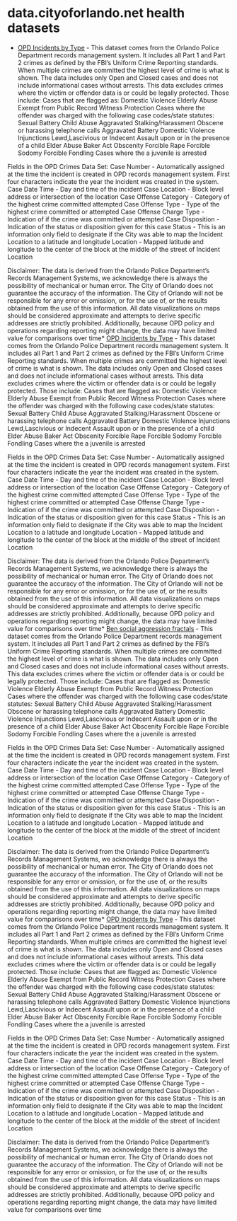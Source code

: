 # data.cityoforlando.net health datasets
* [OPD Incidents by Type](https://data.cityoforlando.net/d/hxc9-vyfy) - This dataset comes from the Orlando Police Department records management system. It includes all Part 1 and Part 2 crimes as defined by the FBI’s Uniform Crime Reporting standards. When multiple crimes are committed the highest level of crime is what is shown. The data includes only Open and Closed cases and does not include informational cases without arrests. This data excludes crimes where the victim or offender data is or could be legally protected. Those include:
Cases that are flagged as:
Domestic Violence
Elderly Abuse
Exempt from Public Record
Witness Protection
Cases where the offender was charged with the following case codes/state statutes:
Sexual Battery
Child Abuse
Aggravated Stalking/Harassment
Obscene or harassing telephone calls
Aggravated Battery
Domestic Violence Injunctions
Lewd,Lascivious or Indecent Assault upon or in the presence of a child
Elder Abuse
Baker Act
Obscenity
Forcible Rape
Forcible Sodomy
Forcible Fondling
Cases where the a juvenile is arrested 

Fields in the OPD Crimes Data Set:
Case Number - Automatically assigned at the time the incident is created in OPD records management system. First four characters indicate the year the incident was created in the system.
Case Date Time - Day and time of the incident
Case Location - Block level address or intersection of the location
Case Offense Category - Category of the highest crime committed attempted
Case Offense Type - Type of the highest crime committed or attempted
Case Offense Charge Type - Indication of if the crime was committed or attempted
Case Disposition - Indication of the status or disposition given for this case
Status - This is an information only field to designate if the City was able to map the Incident Location to a latitude and longitude
Location - Mapped latitude and longitude to the center of the block at the middle of the street of Incident Location


Disclaimer: The data is derived from the Orlando Police Department’s Records Management Systems, we acknowledge there is always the possibility of mechanical or human error. The City of Orlando does not guarantee the accuracy of the information. The City of Orlando will not be responsible for any error or omission, or for the use of, or the results obtained from the use of this information. All data visualizations on maps should be considered approximate and attempts to derive specific addresses are strictly prohibited.  Additionally, because OPD policy and operations regarding reporting might change, the data may have limited value for comparisons over time* [OPD Incidents by Type](https://data.cityoforlando.net/d/neam-tk22) - This dataset comes from the Orlando Police Department records management system. It includes all Part 1 and Part 2 crimes as defined by the FBI’s Uniform Crime Reporting standards. When multiple crimes are committed the highest level of crime is what is shown. The data includes only Open and Closed cases and does not include informational cases without arrests. This data excludes crimes where the victim or offender data is or could be legally protected. Those include:
Cases that are flagged as:
Domestic Violence
Elderly Abuse
Exempt from Public Record
Witness Protection
Cases where the offender was charged with the following case codes/state statutes:
Sexual Battery
Child Abuse
Aggravated Stalking/Harassment
Obscene or harassing telephone calls
Aggravated Battery
Domestic Violence Injunctions
Lewd,Lascivious or Indecent Assault upon or in the presence of a child
Elder Abuse
Baker Act
Obscenity
Forcible Rape
Forcible Sodomy
Forcible Fondling
Cases where the a juvenile is arrested 

Fields in the OPD Crimes Data Set:
Case Number - Automatically assigned at the time the incident is created in OPD records management system. First four characters indicate the year the incident was created in the system.
Case Date Time - Day and time of the incident
Case Location - Block level address or intersection of the location
Case Offense Category - Category of the highest crime committed attempted
Case Offense Type - Type of the highest crime committed or attempted
Case Offense Charge Type - Indication of if the crime was committed or attempted
Case Disposition - Indication of the status or disposition given for this case
Status - This is an information only field to designate if the City was able to map the Incident Location to a latitude and longitude
Location - Mapped latitude and longitude to the center of the block at the middle of the street of Incident Location


Disclaimer: The data is derived from the Orlando Police Department’s Records Management Systems, we acknowledge there is always the possibility of mechanical or human error. The City of Orlando does not guarantee the accuracy of the information. The City of Orlando will not be responsible for any error or omission, or for the use of, or the results obtained from the use of this information. All data visualizations on maps should be considered approximate and attempts to derive specific addresses are strictly prohibited.  Additionally, because OPD policy and operations regarding reporting might change, the data may have limited value for comparisons over time* [Ben social aggression fractals](https://data.cityoforlando.net/d/xpi4-c6ap) - This dataset comes from the Orlando Police Department records management system. It includes all Part 1 and Part 2 crimes as defined by the FBI’s Uniform Crime Reporting standards. When multiple crimes are committed the highest level of crime is what is shown. The data includes only Open and Closed cases and does not include informational cases without arrests. This data excludes crimes where the victim or offender data is or could be legally protected. Those include:
Cases that are flagged as:
Domestic Violence
Elderly Abuse
Exempt from Public Record
Witness Protection
Cases where the offender was charged with the following case codes/state statutes:
Sexual Battery
Child Abuse
Aggravated Stalking/Harassment
Obscene or harassing telephone calls
Aggravated Battery
Domestic Violence Injunctions
Lewd,Lascivious or Indecent Assault upon or in the presence of a child
Elder Abuse
Baker Act
Obscenity
Forcible Rape
Forcible Sodomy
Forcible Fondling
Cases where the a juvenile is arrested 

Fields in the OPD Crimes Data Set:
Case Number - Automatically assigned at the time the incident is created in OPD records management system. First four characters indicate the year the incident was created in the system.
Case Date Time - Day and time of the incident
Case Location - Block level address or intersection of the location
Case Offense Category - Category of the highest crime committed attempted
Case Offense Type - Type of the highest crime committed or attempted
Case Offense Charge Type - Indication of if the crime was committed or attempted
Case Disposition - Indication of the status or disposition given for this case
Status - This is an information only field to designate if the City was able to map the Incident Location to a latitude and longitude
Location - Mapped latitude and longitude to the center of the block at the middle of the street of Incident Location


Disclaimer: The data is derived from the Orlando Police Department’s Records Management Systems, we acknowledge there is always the possibility of mechanical or human error. The City of Orlando does not guarantee the accuracy of the information. The City of Orlando will not be responsible for any error or omission, or for the use of, or the results obtained from the use of this information. All data visualizations on maps should be considered approximate and attempts to derive specific addresses are strictly prohibited.  Additionally, because OPD policy and operations regarding reporting might change, the data may have limited value for comparisons over time* [OPD Incidents by Type](https://data.cityoforlando.net/d/8aet-j2ht) - This dataset comes from the Orlando Police Department records management system. It includes all Part 1 and Part 2 crimes as defined by the FBI’s Uniform Crime Reporting standards. When multiple crimes are committed the highest level of crime is what is shown. The data includes only Open and Closed cases and does not include informational cases without arrests. This data excludes crimes where the victim or offender data is or could be legally protected. Those include:
Cases that are flagged as:
Domestic Violence
Elderly Abuse
Exempt from Public Record
Witness Protection
Cases where the offender was charged with the following case codes/state statutes:
Sexual Battery
Child Abuse
Aggravated Stalking/Harassment
Obscene or harassing telephone calls
Aggravated Battery
Domestic Violence Injunctions
Lewd,Lascivious or Indecent Assault upon or in the presence of a child
Elder Abuse
Baker Act
Obscenity
Forcible Rape
Forcible Sodomy
Forcible Fondling
Cases where the a juvenile is arrested 

Fields in the OPD Crimes Data Set:
Case Number - Automatically assigned at the time the incident is created in OPD records management system. First four characters indicate the year the incident was created in the system.
Case Date Time - Day and time of the incident
Case Location - Block level address or intersection of the location
Case Offense Category - Category of the highest crime committed attempted
Case Offense Type - Type of the highest crime committed or attempted
Case Offense Charge Type - Indication of if the crime was committed or attempted
Case Disposition - Indication of the status or disposition given for this case
Status - This is an information only field to designate if the City was able to map the Incident Location to a latitude and longitude
Location - Mapped latitude and longitude to the center of the block at the middle of the street of Incident Location


Disclaimer: The data is derived from the Orlando Police Department’s Records Management Systems, we acknowledge there is always the possibility of mechanical or human error. The City of Orlando does not guarantee the accuracy of the information. The City of Orlando will not be responsible for any error or omission, or for the use of, or the results obtained from the use of this information. All data visualizations on maps should be considered approximate and attempts to derive specific addresses are strictly prohibited.  Additionally, because OPD policy and operations regarding reporting might change, the data may have limited value for comparisons over time
